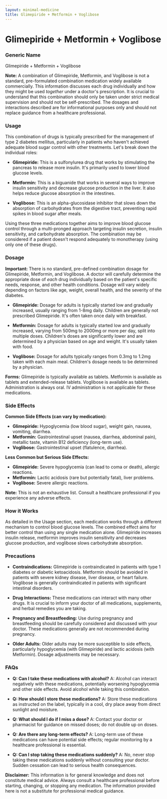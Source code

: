 ```yaml
---
layout: minimal-medicine
title: Glimepiride + Metformin + Voglibose
---
```


# Glimepiride + Metformin + Voglibose
### Generic Name
Glimepiride + Metformin + Voglibose

**Note:**  A combination of Glimepiride, Metformin, and Voglibose is not a standard, pre-formulated combination medication widely available commercially.  This information discusses each drug individually and how they might be used *together* under a doctor's prescription.  It is crucial to understand that this combination should only be taken under strict medical supervision and should not be self-prescribed.  The dosages and interactions described are for informational purposes only and should not replace guidance from a healthcare professional.


### Usage

This combination of drugs is typically prescribed for the management of type 2 diabetes mellitus, particularly in patients who haven't achieved adequate blood sugar control with other treatments.  Let's break down the individual roles:

* **Glimepiride:** This is a sulfonylurea drug that works by stimulating the pancreas to release more insulin.  It's primarily used to lower blood glucose levels.

* **Metformin:** This is a biguanide that works in several ways to improve insulin sensitivity and decrease glucose production in the liver. It also helps reduce glucose absorption in the intestines.

* **Voglibose:**  This is an alpha-glucosidase inhibitor that slows down the absorption of carbohydrates from the digestive tract, preventing rapid spikes in blood sugar after meals.

Using these three medications together aims to improve blood glucose control through a multi-pronged approach targeting insulin secretion, insulin sensitivity, and carbohydrate absorption. The combination may be considered if a patient doesn't respond adequately to monotherapy (using only one of these drugs).


### Dosage

**Important:**  There is no standard, pre-defined combination dosage for Glimepiride, Metformin, and Voglibose. A doctor will carefully determine the appropriate dose of *each* drug individually based on the patient's specific needs, response, and other health conditions. Dosage will vary widely depending on factors like age, weight, overall health, and the severity of the diabetes. 

* **Glimepiride:** Dosage for adults is typically started low and gradually increased, usually ranging from 1-8mg daily. Children are generally not prescribed Glimepiride.  It's often taken once daily with breakfast.

* **Metformin:** Dosage for adults is typically started low and gradually increased, varying from 500mg to 2000mg or more per day, split into multiple doses.  Children's doses are significantly lower and are determined by a physician based on age and weight.  It's usually taken with food.

* **Voglibose:** Dosage for adults typically ranges from 0.3mg to 1.2mg taken with each main meal.  Children's dosage needs to be determined by a physician.


**Forms:** Glimepiride is typically available as tablets. Metformin is available as tablets and extended-release tablets. Voglibose is available as tablets.  Administration is always oral.  IV administration is not applicable for these medications.


### Side Effects

**Common Side Effects (can vary by medication):**

* **Glimepiride:** Hypoglycemia (low blood sugar), weight gain, nausea, vomiting, diarrhea.
* **Metformin:** Gastrointestinal upset (nausea, diarrhea, abdominal pain), metallic taste, vitamin B12 deficiency (long-term use).
* **Voglibose:**  Gastrointestinal upset (flatulence, diarrhea).


**Less Common but Serious Side Effects:**

* **Glimepiride:** Severe hypoglycemia (can lead to coma or death), allergic reactions.
* **Metformin:** Lactic acidosis (rare but potentially fatal),  liver problems.
* **Voglibose:**  Severe allergic reactions.


**Note:** This is not an exhaustive list. Consult a healthcare professional if you experience any adverse effects.


### How it Works

As detailed in the Usage section, each medication works through a different mechanism to control blood glucose levels. The combined effect aims for better control than using any single medication alone.  Glimepiride increases insulin release, metformin improves insulin sensitivity and decreases glucose production, and voglibose slows carbohydrate absorption.


### Precautions

* **Contraindications:**  Glimepiride is contraindicated in patients with type 1 diabetes or diabetic ketoacidosis. Metformin should be avoided in patients with severe kidney disease, liver disease, or heart failure.  Voglibose is generally contraindicated in patients with significant intestinal disorders.

* **Drug Interactions:**  These medications can interact with many other drugs.  It is crucial to inform your doctor of all medications, supplements, and herbal remedies you are taking.

* **Pregnancy and Breastfeeding:**  Use during pregnancy and breastfeeding should be carefully considered and discussed with your doctor. These medications generally are not recommended during pregnancy.

* **Older Adults:**  Older adults may be more susceptible to side effects, particularly hypoglycemia (with Glimepiride) and lactic acidosis (with Metformin).  Dosage adjustments may be necessary.


### FAQs

* **Q: Can I take these medications with alcohol?** A: Alcohol can interact negatively with these medications, potentially worsening hypoglycemia and other side effects.  Avoid alcohol while taking this combination.

* **Q: How should I store these medications?** A: Store these medications as instructed on the label, typically in a cool, dry place away from direct sunlight and moisture.

* **Q: What should I do if I miss a dose?** A: Contact your doctor or pharmacist for guidance on missed doses; do not double up on doses.

* **Q: Are there any long-term effects?** A:  Long-term use of these medications can have potential side effects; regular monitoring by a healthcare professional is essential.  

* **Q:  Can I stop taking these medications suddenly?** A:  No, never stop taking these medications suddenly without consulting your doctor.  Sudden cessation can lead to serious health consequences.


**Disclaimer:** This information is for general knowledge and does not constitute medical advice. Always consult a healthcare professional before starting, changing, or stopping any medication.  The information provided here is not a substitute for professional medical guidance.
